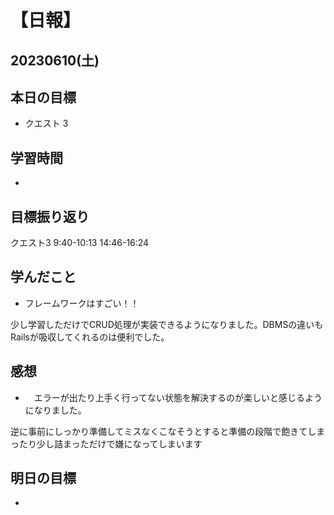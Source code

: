 # 【日報】
## 20230610(土)
## 本日の目標
- クエスト 3

## 学習時間
- 

## 目標振り返り
クエスト3 9:40-10:13 14:46-16:24

## 学んだこと
- フレームワークはすごい！！

少し学習しただけでCRUD処理が実装できるようになりました。DBMSの違いもRailsが吸収してくれるのは便利でした。

## 感想
- 　エラーが出たり上手く行ってない状態を解決するのが楽しいと感じるようになりました。

逆に事前にしっかり準備してミスなくこなそうとすると準備の段階で飽きてしまったり少し詰まっただけで嫌になってしまいます

## 明日の目標
- 




